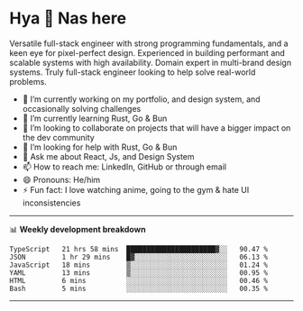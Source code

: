 # Hya 👋 Nas here

Versatile full-stack engineer with strong programming fundamentals, and a keen eye for pixel-perfect design. Experienced in building performant and scalable systems with high availability. Domain expert in multi-brand design systems. Truly full-stack engineer looking to help solve real-world problems.

- 🔭 I’m currently working on my portfolio, and design system, and occasionally solving challenges
- 🌱 I’m currently learning Rust, Go & Bun
- 👯 I’m looking to collaborate on projects that will have a bigger impact on the dev community
- 🤔 I’m looking for help with Rust, Go & Bun
- 💬 Ask me about React, Js, and Design System
- 📫 How to reach me: LinkedIn, GitHub or through email
- 😄 Pronouns: He/him
- ⚡ Fun fact: I love watching anime, going to the gym & hate UI inconsistencies

-------
📊 **Weekly development breakdown**
<!--START_SECTION:waka-->

```text
TypeScript   21 hrs 58 mins  ██████████████████████▓░░   90.47 %
JSON         1 hr 29 mins    █▓░░░░░░░░░░░░░░░░░░░░░░░   06.13 %
JavaScript   18 mins         ▒░░░░░░░░░░░░░░░░░░░░░░░░   01.24 %
YAML         13 mins         ▒░░░░░░░░░░░░░░░░░░░░░░░░   00.95 %
HTML         6 mins          ░░░░░░░░░░░░░░░░░░░░░░░░░   00.46 %
Bash         5 mins          ░░░░░░░░░░░░░░░░░░░░░░░░░   00.35 %
```

<!--END_SECTION:waka-->
-------
